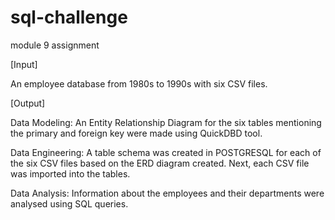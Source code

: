 # sql-challenge
module 9 assignment

[Input]

An employee database from 1980s to 1990s with six CSV files.

[Output]

Data Modeling:
An Entity Relationship Diagram for the six tables mentioning the primary and foreign key were made using QuickDBD tool.

Data Engineering:
A table schema was created in POSTGRESQL for each of the six CSV files based on the ERD diagram created. Next, each CSV file was imported into the tables.

Data Analysis:
Information about the employees and their departments were analysed using SQL queries.
